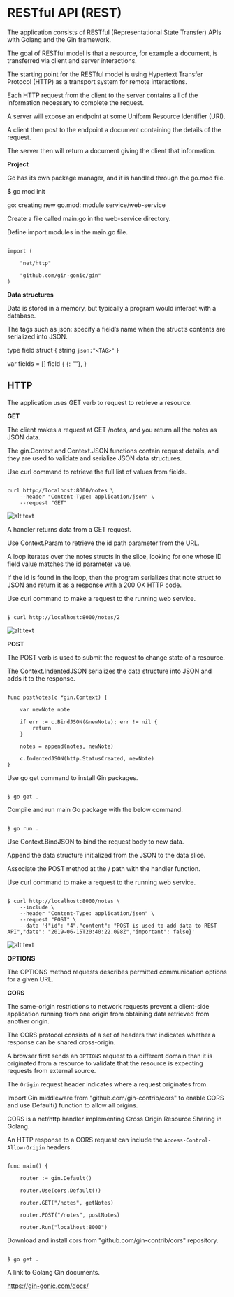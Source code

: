 # RESTful API (REST)

The application consists of RESTful (Representational State Transfer) APIs with Golang and the Gin framework.

The goal of RESTful model is that a resource, for example a document, is transferred via client and server interactions.

The starting point for the RESTful model is using Hypertext Transfer Protocol (HTTP) as a transport system for remote interactions.

Each HTTP request from the client to the server contains all of the information necessary to complete the request.

A server will expose an endpoint at some Uniform Resource Identifier (URI).

A client then post to the endpoint a document containing the details of the request.

The server then will return a document giving the client that information.

**Project**

Go has its own package manager, and it is handled through the go.mod file.

$ go mod init <SERVICE>

go: creating new go.mod: module service/web-service

Create a file called main.go in the web-service directory. 

Define import modules in the main.go file.

```

import (

    "net/http"

    "github.com/gin-gonic/gin"
)

```

**Data structures**

Data is stored in a memory, but typically a program would interact with a database.

The tags such as json:<FIELD> specify a field’s name when the struct’s contents are serialized into JSON.

type field struct {
    <FIELD> string  `json:"<TAG>"`
}

var fields = [] field {
    {<FIELD>: "<CHARACTERS>"}, 
}

## HTTP

The application uses GET verb to request to retrieve a resource.

**GET**

The client makes a request at GET /notes, and you return all the notes as JSON data.

The gin.Context and  Context.JSON functions contain request details, and they are used to validate and serialize JSON data structures.

Use curl command to retrieve the full list of values from fields.

```

curl http://localhost:8000/notes \
    --header "Content-Type: application/json" \
    --request "GET"

```
![alt text](https://github.com/jylhakos/InternetOfThings/blob/main/REST/HTTP_GET.png?raw=true)

A handler returns data from a GET request.

Use Context.Param to retrieve the id path parameter from the URL.

A loop iterates over the notes structs in the slice, looking for one whose ID field value matches the id parameter value.

If the id is found in the loop, then the program serializes that note struct to JSON and return it as a response with a 200 OK HTTP code.

Use curl command to make a request to the running web service.

```

$ curl http://localhost:8000/notes/2

```
![alt text](https://github.com/jylhakos/InternetOfThings/blob/main/REST/HTTP_GET_ID.png?raw=true)

**POST**

The POST verb is used to submit the request to change state of a resource.

The Context.IndentedJSON serializes the data structure into JSON and adds it to the response.

```

func postNotes(c *gin.Context) {

    var newNote note

    if err := c.BindJSON(&newNote); err != nil {
        return
    }

    notes = append(notes, newNote)

    c.IndentedJSON(http.StatusCreated, newNote)
}

```
Use go get command to install Gin packages.

```

$ go get .

```
Compile and run main Go package with the below command.

```

$ go run .

```

Use Context.BindJSON to bind the request body to new data.

Append the data structure initialized from the JSON to the data slice.

Associate the POST method at the /<RESOURCE> path with the handler function.

Use curl command to make a request to the running web service.

```

$ curl http://localhost:8000/notes \
    --include \
    --header "Content-Type: application/json" \
    --request "POST" \
    --data '{"id": "4","content": "POST is used to add data to REST API","date": "2019-06-15T20:40:22.098Z","important": false}'

```
![alt text](https://github.com/jylhakos/InternetOfThings/blob/main/REST/HTTP_POST.png?raw=true)

**OPTIONS**

The OPTIONS method requests describes permitted communication options for a given URL.

**CORS**

The same-origin restrictions to network requests prevent a client-side application running from one origin from obtaining data retrieved from another origin.

The CORS protocol consists of a set of headers that indicates whether a response can be shared cross-origin.

A browser first sends an `OPTIONS` request to a different domain than it is originated from a resource to validate that the resource is expecting requests from external source.

The `Origin` request header indicates where a request originates from.

Import Gin middleware from "github.com/gin-contrib/cors" to enable CORS and use Default() function to allow all origins.

CORS is a net/http handler implementing Cross Origin Resource Sharing in Golang.

An HTTP response to a CORS request can include the `Access-Control-Allow-Origin` headers.

```

func main() {

    router := gin.Default()

    router.Use(cors.Default())

    router.GET("/notes", getNotes)

    router.POST("/notes", postNotes)

    router.Run("localhost:8000")

```
Download and install cors from "github.com/gin-contrib/cors" repository.

```

$ go get .

```

A link to Golang Gin documents.

https://gin-gonic.com/docs/

